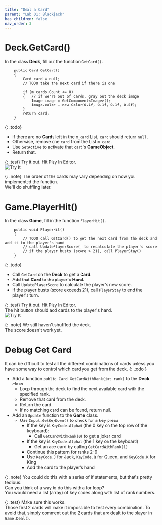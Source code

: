 ```yaml
---
title: "Deal a Card"
parent: "Lab 01: Blackjack"
has_children: false
nav_order: 3
---
```


# Deck.GetCard()

In the class **Deck**, fill out the function `GetCard()`.
```
    public Card GetCard()
    {
        Card card = null;
        // TODO take the next card if there is one
        
        if (m_cards.Count <= 0)
        {   // if we're out of cards, gray out the deck image
            Image image = GetComponent<Image>();
            image.color = new Color(0.1f, 0.1f, 0.1f, 0.5f);
        }
        return card;
    }
```

{: .todo}
* If there are no **Card**s left in the `m_card` List, `card` should return `null`.
* Otherwise, remove one `card` from the List `m_card`.
* Use `SetActive` to activate that `card`'s **GameObject**.
* Return that.

{: .test}
Try it out. Hit Play In Editor.\
![Try It](images/lab01/deal.jpg "Try It")

{: .note}
The order of the cards may vary depending on how you implemented the function.\
We'll do shuffling later.

# Game.PlayerHit()

In the class **Game**, fill in the function `PlayerHit()`.
```
    public void PlayerHit()
    {
        // TODO call GetCard() to get the next card from the deck and add it to the player's hand
        // call UpdatePlayerScore() to recalculate the player's score
        // if the player busts (score > 21), call PlayerStay()
    }
```

{: .todo}
* Call `GetCard` on the **Deck** to get a **Card**.
* Add that **Card** to the player's **Hand**.
* Call `UpdatePlayerScore` to calculate the player's new score.
* If the player busts (score exceeds 21), call `PlayerStay` to end the player's turn.

{: .test}
Try it out. Hit Play In Editor.\
The hit button should add cards to the player's hand.\
![Try It](images/lab01/player_hit.jpg "Try It")

{: .note}
We still haven't shuffled the deck.\
The score doesn't work yet.

# Debug Get Card
It can be difficult to test all the different combinations of cards unless you have some way to control which card you get from the deck.
{: .todo }
* Add a function `public Card GetCardWithRank(int rank)` to the **Deck** class.
	* Loop through the deck to find the next available card with the specified rank.
	* Remove that card from the deck.
	* Return the card.
	* If no matching card can be found, return null.
* Add an `Update` function to the **Game** class.
	* Use `Input.GetKeyDown()` to check for a key press
		* If the key is `KeyCode.Alpha0` (the 0 key on the top row of the keyboard):
			* Call `GetCardWithRank(0)` to get a joker card
		* If the key is `KeyCode.Alpha1` (the 1 key on the keyboard)
			* Get an ace card by calling `GetCardWithRank(1)`
		* Continue this pattern for ranks 2-9
		* Use `KeyCode.J` for Jack, `KeyCode.Q` for Queen, and `KeyCode.K` for King
		* Add the card to the player's hand

{: .note}
You could do this with a series of if statements, but that's pretty tedious.\
Can you think of a way to do this with a for loop?\
You would need a list (array) of key codes along with list of rank numbers.

{: .test}
Make sure this works.\
Those first 2 cards will make it impossible to test every combination.
To avoid that, simply comment out the 2 cards that are dealt to the player in `Game.Deal()`.
